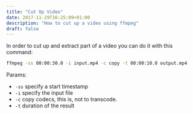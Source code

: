 ```yaml
---
title: "Cut Up Video"
date: 2017-11-29T16:25:09+01:00
description: "How to cut up a video using ffmpeg"
draft: false
---
```


In order to cut up and extract part of a video you can do it with this command: 

```bash
ffmpeg -ss 00:00:30.0 -i input.mp4 -c copy -t 00:00:10.0 output.mp4
```

Params: 

* `-ss` specify a start timestamp
* `-i` specify the input file
* `-c` copy codecs, this is, not to transcode.
* `-t` duration of the result
